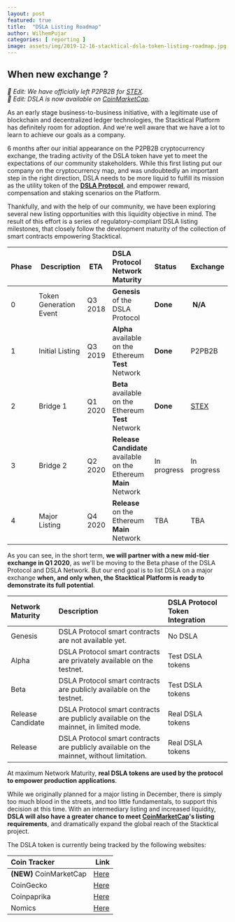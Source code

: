 ```yaml
---
layout: post
featured: true
title:  "DSLA Listing Roadmap"
author: WilhemPujar
categories: [ reporting ]
image: assets/img/2019-12-16-stacktical-dsla-token-listing-roadmap.jpg
---
```


## When new exchange ?

*🎉 Edit: We have officially left P2PB2B for [STEX](https://app.stex.com/en/trade/pair/ETH/DSLA/1).  
🎉 Edit: DSLA is now available on [CoinMarketCap](https://coinmarketcap.com/currencies/dsla-protocol/).*

As an early stage business-to-business initiative, with a legitimate use of blockchain and decentralized ledger technologies, the Stacktical Platform has definitely room for adoption. And we're well aware that we have a lot to learn to achieve our goals as a company.

6 months after our initial appearance on the P2PB2B cryptocurrency exchange, the trading activity of the DSLA token have yet to meet the expectations of our community stakeholders. While this first listing put our company on the cryptocurrency map, and was undoubtedly an important step in the right direction, DSLA needs to be more liquid to fulfill its mission as the utility token of the **[DSLA Protocol](https://stacktical.com)**, and empower reward, compensation and staking scenarios on the Platform.

Thankfully, and with the help of our community, we have been exploring several new listing opportunities with this liquidity objective in mind. The result of this effort is a series of regulatory-compliant DSLA listing milestones, that closely follow the development maturity of the collection of smart contracts empowering Stacktical.

| Phase        | Description           | ETA           | DSLA Protocol Network Maturity | Status           | Exchange 
| :------------- | :------------- | :------------- | :------------- | :------------- | :------------- |
| 0 | Token Generation Event| Q3 2018 | **Genesis** of the DSLA Protocol | **Done** | **N/A**
| 1 | Initial Listing | Q3 2019 | **Alpha** available on the Ethereum **Test** Network | **Done** | P2PB2B
| 2 | Bridge 1 | Q1 2020 | **Beta** available on the Ethereum **Test** Network  | **Done** | [STEX](https://app.stex.com/en/trade/pair/ETH/DSLA/1)
| 3 | Bridge 2 | Q2 2020 | **Release Candidate** available on the Ethereum **Main** Network  | In progress | In progress
| 4 | Major Listing | Q4 2020 | **Release** on the Ethereum **Main** Network | TBA | TBA

As you can see, in the short term, **we will partner with a new mid-tier exchange in Q1 2020**, as we'll be moving to the Beta phase of the DSLA Protocol and DSLA Network.
But our end goal is to list DSLA on a major exchange **when, and only when, the Stacktical Platform is ready to demonstrate its full potential**.   


| Network Maturity | Description           | DSLA Protocol Token Integration           |
| :------------- | :------------- | :------------- |
| Genesis | DSLA Protocol smart contracts are not available yet. | No DSLA  
| Alpha | DSLA Protocol smart contracts are privately available on the testnet. | Test DSLA tokens  
| Beta | DSLA Protocol smart contracts are publicly available on the testnet. | Test DSLA tokens  
| Release Candidate | DSLA Protocol smart contracts are publicly available on the mainnet, in limited mode. | Real DSLA tokens  
| Release | DSLA Protocol smart contracts are publicly available on the mainnet, without limitation. | Real DSLA tokens   

At maximum Network Maturity, **real DSLA tokens are used by the protocol to empower production applications**.

While we originally planned for a major listing in December, there is simply too much blood in the streets, and too little fundamentals, to support this decision at this time. With an intermediary listing and increased liquidity, **DSLA will also have a greater chance to meet [CoinMarketCap](https://coinmarketcap.com/)'s listing requirements**, and dramatically expand the global reach of the Stacktical project.


The DSLA token is currently being tracked by the following websites:

| Coin Tracker        | Link           |
| :------------- | :------------- |
| **(NEW)** CoinMarketCap | [Here](https://coinmarketcap.com/currencies/dsla-protocol/)   |
| CoinGecko | [Here](https://www.coingecko.com/en/coins/dsla)   |
| Coinpaprika | [Here](https://coinpaprika.com/coin/dsla-decentralized-service-level-agreement/)   |
| Nomics | [Here](https://nomics.com/assets/dsla-dsla)   |

